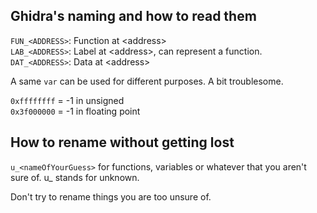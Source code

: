 ## Ghidra's naming and how to read them

``FUN_<ADDRESS>``: Function at <address\> 
<br>``LAB_<ADDRESS>``: Label at <address\>, can represent a function.
<br>``DAT_<ADDRESS>``: Data at <address\>

A same ``var`` can be used for different purposes. A bit troublesome.

``0xffffffff`` = -1 in unsigned
<br>``0x3f000000`` = -1 in floating point

## How to rename without getting lost
``u_<nameOfYourGuess>`` for functions, variables or whatever that you aren't sure of. u_ stands for unknown.

Don't try to rename things you are too unsure of.